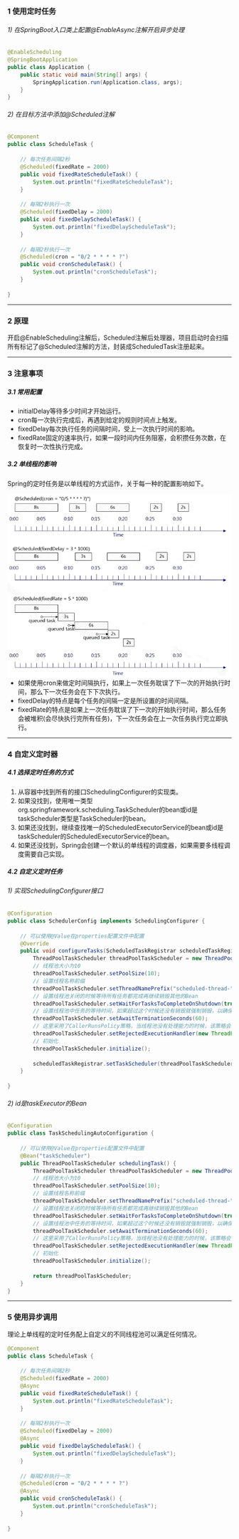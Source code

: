 ### 1 使用定时任务

###### 1) 在SpringBoot入口类上配置@EnableAsync注解开启异步处理

```java
@EnableScheduling
@SpringBootApplication
public class Application {
	public static void main(String[] args) {
		SpringApplication.run(Application.class, args);
	}
}
```

###### 2) 在目标方法中添加@Scheduled注解

```java
@Component
public class ScheduleTask {

	// 每次任务间隔2秒
	@Scheduled(fixedRate = 2000)
	public void fixedRateScheduleTask() {
		System.out.println("fixedRateScheduleTask");
	}

	// 每隔2秒执行一次
	@Scheduled(fixedDelay = 2000)
	public void fixedDelayScheduleTask() {
		System.out.println("fixedDelayScheduleTask");
	}

	// 每隔2秒执行一次
	@Scheduled(cron = "0/2 * * * * ?")
	public void cronScheduleTask() {
		System.out.println("cronScheduleTask");
	}

}
```

------



### 2 原理

开启@EnableScheduling注解后，Scheduled注解后处理器，项目启动时会扫描所有标记了@Scheduled注解的方法，封装成ScheduledTask注册起来。

------



### 3 注意事项

##### 3.1 常用配置

- initialDelay等待多少时间才开始运行。
- cron每一次执行完成后，再遇到给定的规则时间点上触发。
- fixedDelay每次执行任务的间隔时间，受上一次执行时间的影响。
- fixedRate固定的速率执行，如果一段时间内任务阻塞，会积攒任务次数，在恢复时一次性执行完成。

##### 3.2 单线程的影响

Spring的定时任务是以单线程的方式运作，关于每一种的配置影响如下。

<img src="./assets/7027703-b2c08f00cc8300e4.jpg" alt="7027703-b2c08f00cc8300e4" style="zoom:80%;" align='left' />



- 如果使用cron来做定时间隔执行，如果上一次任务耽误了下一次的开始执行时间，那么下一次任务会在下下次执行。
- fixedDelay的特点是每个任务的间隔一定是所设置的时间间隔。
- fixedRate的特点是如果上一次任务耽误了下一次的开始执行时间，那么任务会被堆积(会尽快执行完所有任务)，下一次任务会在上一次任务执行完立即执行。

------



### 4 自定义定时器

##### 4.1 选择定时任务的方式

1. 从容器中找到所有的接口SchedulingConfigurer的实现类。
2. 如果没找到，使用唯一类型org.springframework.scheduling.TaskScheduler的bean或id是taskScheduler类型是TaskScheduler的bean。
3. 如果还没找到，继续查找唯一的ScheduledExecutorService的bean或id是taskScheduler的ScheduledExecutorService的bean。
4. 如果还没找到，Spring会创建一个默认的单线程的调度器，如果需要多线程调度需要自己实现。

##### 4.2 自定义定时任务

###### 1) 实现SchedulingConfigurer接口

```java
@Configuration 
public class SchedulerConfig implements SchedulingConfigurer {

	// 可以使用@Value在properties配置文件中配置
	@Override
	public void configureTasks(ScheduledTaskRegistrar scheduledTaskRegistrar) {
		ThreadPoolTaskScheduler threadPoolTaskScheduler = new ThreadPoolTaskScheduler();
		// 线程池大小为10
		threadPoolTaskScheduler.setPoolSize(10);
		// 设置线程名称前缀
		threadPoolTaskScheduler.setThreadNamePrefix("scheduled-thread-");
		// 设置线程池关闭的时候等待所有任务都完成再继续销毁其他的Bean 
		threadPoolTaskScheduler.setWaitForTasksToCompleteOnShutdown(true);
		// 设置线程池中任务的等待时间，如果超过这个时候还没有销毁就强制销毁，以确保应用最后能够被关闭，而不是阻塞住 
		threadPoolTaskScheduler.setAwaitTerminationSeconds(60);
		// 这里采用了CallerRunsPolicy策略，当线程池没有处理能力的时候，该策略会直接在 execute 方法的调用线程中运行被拒绝的任务；如果执行程序已关闭，则会丢弃该任务 
		threadPoolTaskScheduler.setRejectedExecutionHandler(new ThreadPoolExecutor.CallerRunsPolicy());
		// 初始化
		threadPoolTaskScheduler.initialize();

		scheduledTaskRegistrar.setTaskScheduler(threadPoolTaskScheduler); 
	}

}
```

###### 2) id是taskExecutor的Bean

```java
@Configuration
public class TaskSchedulingAutoConfiguration {

	// 可以使用@Value在properties配置文件中配置
	@Bean("taskScheduler")
	public ThreadPoolTaskScheduler schedulingTask() {
		ThreadPoolTaskScheduler threadPoolTaskScheduler = new ThreadPoolTaskScheduler();
		// 线程池大小为10
		threadPoolTaskScheduler.setPoolSize(10);
		// 设置线程名称前缀
		threadPoolTaskScheduler.setThreadNamePrefix("scheduled-thread-");
		// 设置线程池关闭的时候等待所有任务都完成再继续销毁其他的Bean 
		threadPoolTaskScheduler.setWaitForTasksToCompleteOnShutdown(true);
		// 设置线程池中任务的等待时间，如果超过这个时候还没有销毁就强制销毁，以确保应用最后能够被关闭，而不是阻塞住 
		threadPoolTaskScheduler.setAwaitTerminationSeconds(60);
		// 这里采用了CallerRunsPolicy策略，当线程池没有处理能力的时候，该策略会直接在 execute 方法的调用线程中运行被拒绝的任务；如果执行程序已关闭，则会丢弃该任务 
		threadPoolTaskScheduler.setRejectedExecutionHandler(new ThreadPoolExecutor.CallerRunsPolicy());
		// 初始化
		threadPoolTaskScheduler.initialize();

		return threadPoolTaskScheduler;
	}
}
```



------



### 5 使用异步调用

理论上单线程的定时任务配上自定义的不同线程池可以满足任何情况。

```java
@Component
public class ScheduleTask {

	// 每次任务间隔2秒
	@Scheduled(fixedRate = 2000)
	@Async
	public void fixedRateScheduleTask() {
		System.out.println("fixedRateScheduleTask");
	}
  	
	// 每隔2秒执行一次
	@Scheduled(fixedDelay = 2000)
	@Async
	public void fixedDelayScheduleTask() {
		System.out.println("fixedDelayScheduleTask");
 	}
  	
	// 每隔2秒执行一次
	@Scheduled(cron = "0/2 * * * * ?")
	@Async
	public void cronScheduleTask() {
		System.out.println("cronScheduleTask");
	}

}
```

